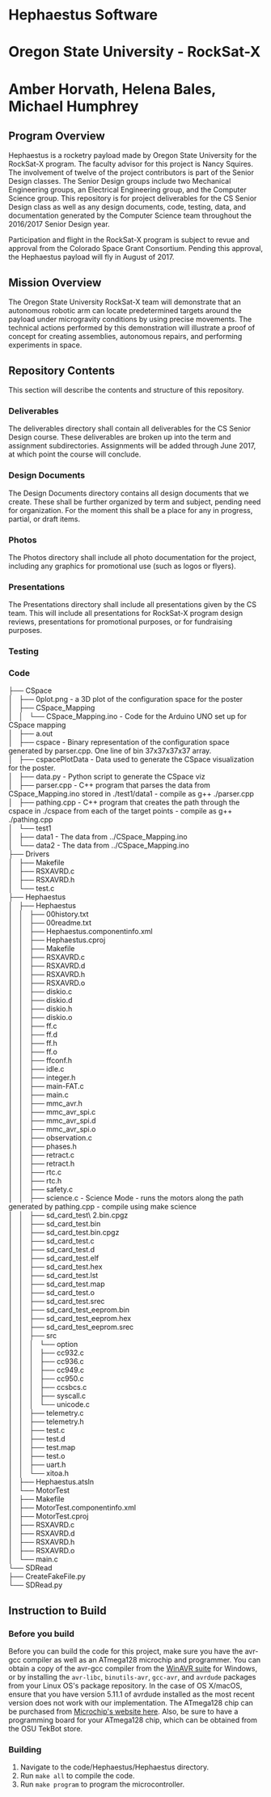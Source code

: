 # Hephaestus Software
# Oregon State University - RockSat-X
# Amber Horvath, Helena Bales, Michael Humphrey

## Program Overview
Hephaestus is a rocketry payload made by Oregon State University for the RockSat-X program. The faculty advisor for this project is Nancy Squires. The involvement of twelve of the project contributors is part of the Senior Design classes. The Senior Design groups include two Mechanical Engineering groups, an Electrical Engineering group, and the Computer Science group. This repository is for project deliverables for the CS Senior Design class as well as any design documents, code, testing, data, and documentation generated by the Computer Science team throughout the 2016/2017 Senior Design year.

Participation and flight in the RockSat-X program is subject to revue and approval from the Colorado Space Grant Consortium. Pending this approval, the Hephaestus payload will fly in August of 2017.

## Mission Overview
The Oregon State University RockSat-X team will demonstrate that an autonomous robotic arm can locate predetermined targets around the payload under microgravity conditions by using precise movements. The technical actions performed by this demonstration will illustrate a proof of concept for creating assemblies, autonomous repairs, and performing experiments in space.

## Repository Contents
This section will describe the contents and structure of this repository.

### Deliverables
The deliverables directory shall contain all deliverables for the CS Senior Design course. These deliverables are broken up into the term and assignment subdirectories. Assignments will be added through June 2017, at which point the course will conclude.

### Design Documents
The Design Documents directory contains all design documents that we create. These shall be further organized by term and subject, pending need for organization. For the moment this shall be a place for any in progress, partial, or draft items.

### Photos
The Photos directory shall include all photo documentation for the project, including any graphics for promotional use (such as logos or flyers).

### Presentations
The Presentations directory shall include all presentations given by the CS team. This will include all presentations for RockSat-X program design reviews, presentations for promotional purposes, or for fundraising purposes.

### Testing
### Code
├── CSpace <br />
│   ├── 0plot.png - a 3D plot of the configuration space for the poster <br />
│   ├── CSpace\_Mapping <br />
│   │   └── CSpace\_Mapping.ino - Code for the Arduino UNO set up for CSpace mapping <br />
│   ├── a.out <br />
│   ├── cspace - Binary representation of the configuration space generated by parser.cpp. One line of bin 37x37x37x37 array. <br />
│   ├── cspacePlotData - Data used to generate the CSpace visualization for the poster. <br />
│   ├── data.py - Python script to generate the CSpace viz <br />
│   ├── parser.cpp - C++ program that parses the data from CSpace\_Mapping.ino stored in ./test1/data1 - compile as g++ ./parser.cpp <br />
│   ├── pathing.cpp - C++ program that creates  the path through the cspace in ./cspace from each of the target points - compile as g++ ./pathing.cpp <br />
│   └── test1 <br />
│       ├── data1 - The data from ../CSpace\_Mapping.ino <br />
│       └── data2 - The data from ../CSpace\_Mapping.ino <br />
├── Drivers <br />
│   ├── Makefile <br />
│   ├── RSXAVRD.c <br />
│   ├── RSXAVRD.h <br />
│   └── test.c <br />
├── Hephaestus <br />
│   ├── Hephaestus <br />
│   │   ├── 00history.txt <br />
│   │   ├── 00readme.txt <br />
│   │   ├── Hephaestus.componentinfo.xml <br />
│   │   ├── Hephaestus.cproj <br />
│   │   ├── Makefile <br />
│   │   ├── RSXAVRD.c <br />
│   │   ├── RSXAVRD.d <br />
│   │   ├── RSXAVRD.h <br />
│   │   ├── RSXAVRD.o <br />
│   │   ├── diskio.c <br />
│   │   ├── diskio.d <br />
│   │   ├── diskio.h <br />
│   │   ├── diskio.o <br />
│   │   ├── ff.c <br />
│   │   ├── ff.d <br />
│   │   ├── ff.h <br />
│   │   ├── ff.o <br />
│   │   ├── ffconf.h <br />
│   │   ├── idle.c <br />
│   │   ├── integer.h <br />
│   │   ├── main-FAT.c <br />
│   │   ├── main.c <br />
│   │   ├── mmc\_avr.h <br />
│   │   ├── mmc\_avr\_spi.c <br />
│   │   ├── mmc\_avr\_spi.d <br />
│   │   ├── mmc\_avr\_spi.o <br />
│   │   ├── observation.c <br />
│   │   ├── phases.h <br />
│   │   ├── retract.c <br />
│   │   ├── retract.h <br />
│   │   ├── rtc.c <br />
│   │   ├── rtc.h <br />
│   │   ├── safety.c <br />
│   │   ├── science.c - Science Mode - runs the motors along the path generated by pathing.cpp - compile using make science <br />
│   │   ├── sd\_card\_test\ 2.bin.cpgz <br />
│   │   ├── sd\_card\_test.bin <br />
│   │   ├── sd\_card\_test.bin.cpgz <br />
│   │   ├── sd\_card\_test.c <br />
│   │   ├── sd\_card\_test.d <br />
│   │   ├── sd\_card\_test.elf <br />
│   │   ├── sd\_card\_test.hex <br />
│   │   ├── sd\_card\_test.lst <br />
│   │   ├── sd\_card\_test.map <br />
│   │   ├── sd\_card\_test.o <br />
│   │   ├── sd\_card\_test.srec <br />
│   │   ├── sd\_card\_test\_eeprom.bin <br />
│   │   ├── sd\_card\_test\_eeprom.hex <br />
│   │   ├── sd\_card\_test\_eeprom.srec <br />
│   │   ├── src <br />
│   │   │   └── option <br />
│   │   │       ├── cc932.c <br />
│   │   │       ├── cc936.c <br />
│   │   │       ├── cc949.c <br />
│   │   │       ├── cc950.c <br />
│   │   │       ├── ccsbcs.c <br />
│   │   │       ├── syscall.c <br />
│   │   │       └── unicode.c <br />
│   │   ├── telemetry.c <br />
│   │   ├── telemetry.h <br />
│   │   ├── test.c <br />
│   │   ├── test.d <br />
│   │   ├── test.map <br />
│   │   ├── test.o <br />
│   │   ├── uart.h <br />
│   │   └── xitoa.h <br />
│   ├── Hephaestus.atsln <br />
│   └── MotorTest <br />
│       ├── Makefile <br />
│       ├── MotorTest.componentinfo.xml <br />
│       ├── MotorTest.cproj <br />
│       ├── RSXAVRD.c <br />
│       ├── RSXAVRD.d <br />
│       ├── RSXAVRD.h <br />
│       ├── RSXAVRD.o <br />
│       └── main.c <br />
└── SDRead <br />
    ├── CreateFakeFile.py <br />
    └── SDRead.py <br />

## Instruction to Build

### Before you build
Before you can build the code for this project, make sure you have the avr-gcc compiler as well as an ATmega128 microchip and programmer. You can obtain a copy of the avr-gcc compiler from the [WinAVR suite](http://winavr.sourceforge.net/) for Windows, or by installing the `avr-libc`, `binutils-avr`, `gcc-avr`, and `avrdude` packages from your Linux OS's package repository. In the case of OS X/macOS, ensure that you have version 5.11.1 of avrdude installed as the most recent version does not work with our implementation. The ATmega128 chip can be purchased from [Microchip's website here](https://www.microchip.com/wwwproducts/en/ATMEGA128). Also, be sure to have a programming board for your ATmega128 chip, which can be obtained from the OSU TekBot store.

### Building
1. Navigate to the code/Hephaestus/Hephaestus directory.
2. Run `make all` to compile the code.
3. Run `make program` to program the microcontroller.
